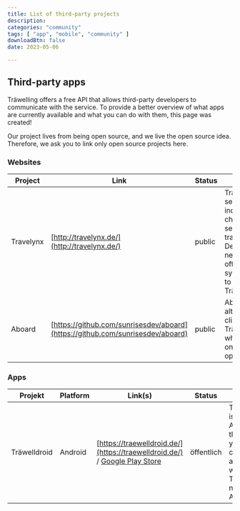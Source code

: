 ```yaml
---
title: List of third-party projects
description:
categories: "community"
tags: [ "app", "mobile", "community" ]
downloadBtn: false
date: 2023-05-06

---
```


## Third-party apps

Träwelling offers a free API that allows third-party developers to communicate with the service.
To provide a better overview of what apps are currently available and what you can do with them, this page was created!

Our project lives from being open source, and we live the open source idea.
Therefore, we ask you to link only open source projects here.

### Websites

| Project   | Link                                                                           | Status | Infos                                                                                                                                            |
|-----------|--------------------------------------------------------------------------------|--------|--------------------------------------------------------------------------------------------------------------------------------------------------|
| Travelynx | [http://travelynx.de/](http://travelynx.de/)                                   | public | Travelynx is a separate, independent check-in service for trains in the Deutsche Bahn network. It offers synchronization to and from Träwelling. |
| Aboard    | [https://github.com/sunrisesdev/aboard](https://github.com/sunrisesdev/aboard) | public | Aboard is an alternative web client for Träwelling, which focuses on mobile operation.                                                           |

### Apps

| Projekt      | Platform | Link(s)                                                                                                                                         | Status     | Infos                                                                                                        |
|--------------|----------|-------------------------------------------------------------------------------------------------------------------------------------------------|------------|--------------------------------------------------------------------------------------------------------------|
| Träwelldroid | Android  | [https://traewelldroid.de/](https://traewelldroid.de/) / [Google Play Store](https://play.google.com/store/apps/details?id=de.hbch.traewelling) | öffentlich | Träwelldroid is an Android app that allows you to check in and interact with Träwelling natively on Android. |
